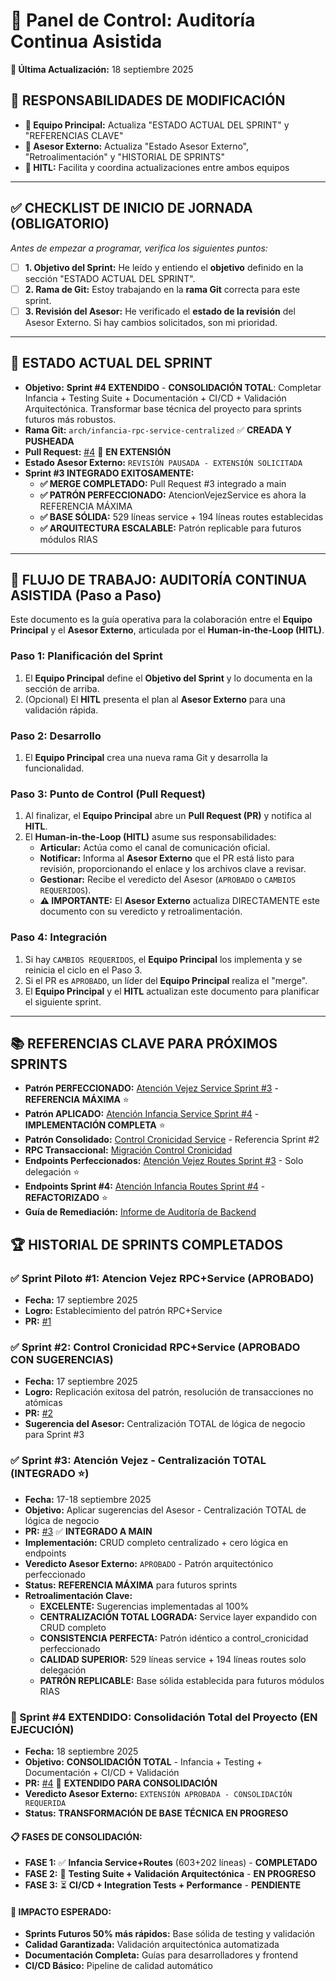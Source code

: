 # 🚀 Panel de Control: Auditoría Continua Asistida
**📅 Última Actualización:** 18 septiembre 2025

## 📝 **RESPONSABILIDADES DE MODIFICACIÓN**
- **👥 Equipo Principal:** Actualiza "ESTADO ACTUAL DEL SPRINT" y "REFERENCIAS CLAVE"
- **🎯 Asesor Externo:** Actualiza "Estado Asesor Externo", "Retroalimentación" y "HISTORIAL DE SPRINTS"
- **🔄 HITL:** Facilita y coordina actualizaciones entre ambos equipos

---

## ✅ CHECKLIST DE INICIO DE JORNADA (OBLIGATORIO)
*Antes de empezar a programar, verifica los siguientes puntos:*

- [ ] **1. Objetivo del Sprint:** He leído y entiendo el **objetivo** definido en la sección "ESTADO ACTUAL DEL SPRINT".
- [ ] **2. Rama de Git:** Estoy trabajando en la **rama Git** correcta para este sprint.
- [ ] **3. Revisión del Asesor:** He verificado el **estado de la revisión** del Asesor Externo. Si hay cambios solicitados, son mi prioridad.

---

## 🎯 ESTADO ACTUAL DEL SPRINT

- **Objetivo:** **Sprint #4 EXTENDIDO** - **CONSOLIDACIÓN TOTAL**: Completar Infancia + Testing Suite + Documentación + CI/CD + Validación Arquitectónica. Transformar base técnica del proyecto para sprints futuros más robustos.
- **Rama Git:** `arch/infancia-rpc-service-centralized` ✅ **CREADA Y PUSHEADA**
- **Pull Request:** [#4](https://github.com/camilorinconp/santahelenadelvalleips/pull/4) 🔄 **EN EXTENSIÓN**
- **Estado Asesor Externo:** `REVISIÓN PAUSADA - EXTENSIÓN SOLICITADA`
- **Sprint #3 INTEGRADO EXITOSAMENTE:**
  - **✅ MERGE COMPLETADO:** Pull Request #3 integrado a main
  - **✅ PATRÓN PERFECCIONADO:** AtencionVejezService es ahora la REFERENCIA MÁXIMA
  - **✅ BASE SÓLIDA:** 529 líneas service + 194 líneas routes establecidas
  - **✅ ARQUITECTURA ESCALABLE:** Patrón replicable para futuros módulos RIAS

---

## 🔄 FLUJO DE TRABAJO: AUDITORÍA CONTINUA ASISTIDA (Paso a Paso)

Este documento es la guía operativa para la colaboración entre el **Equipo Principal** y el **Asesor Externo**, articulada por el **Human-in-the-Loop (HITL)**.

### **Paso 1: Planificación del Sprint**
1.  El **Equipo Principal** define el **Objetivo del Sprint** y lo documenta en la sección de arriba.
2.  (Opcional) El **HITL** presenta el plan al **Asesor Externo** para una validación rápida.

### **Paso 2: Desarrollo**
1.  El **Equipo Principal** crea una nueva rama Git y desarrolla la funcionalidad.

### **Paso 3: Punto de Control (Pull Request)**
1.  Al finalizar, el **Equipo Principal** abre un **Pull Request (PR)** y notifica al **HITL**.
2.  El **Human-in-the-Loop (HITL)** asume sus responsabilidades:
    *   **Articular:** Actúa como el canal de comunicación oficial.
    *   **Notificar:** Informa al **Asesor Externo** que el PR está listo para revisión, proporcionando el enlace y los archivos clave a revisar.
    *   **Gestionar:** Recibe el veredicto del Asesor (`APROBADO` o `CAMBIOS REQUERIDOS`).
    *   **⚠️ IMPORTANTE:** El **Asesor Externo** actualiza DIRECTAMENTE este documento con su veredicto y retroalimentación.

### **Paso 4: Integración**
1.  Si hay `CAMBIOS REQUERIDOS`, el **Equipo Principal** los implementa y se reinicia el ciclo en el Paso 3.
2.  Si el PR es `APROBADO`, un líder del **Equipo Principal** realiza el "merge".
3.  El **Equipo Principal** y el **HITL** actualizan este documento para planificar el siguiente sprint.

---

## 📚 REFERENCIAS CLAVE PARA PRÓXIMOS SPRINTS

- **Patrón PERFECCIONADO:** [Atención Vejez Service Sprint #3](../backend/services/atencion_vejez_service.py) - **REFERENCIA MÁXIMA** ⭐
- **Patrón APLICADO:** [Atención Infancia Service Sprint #4](../backend/services/atencion_infancia_service.py) - **IMPLEMENTACIÓN COMPLETA** ⭐
- **Patrón Consolidado:** [Control Cronicidad Service](../backend/services/control_cronicidad_service.py) - Referencia Sprint #2
- **RPC Transaccional:** [Migración Control Cronicidad](../supabase/migrations/20250917140000_create_rpc_crear_control_cronicidad_transaccional.sql)
- **Endpoints Perfeccionados:** [Atención Vejez Routes Sprint #3](../backend/routes/atencion_vejez.py) - Solo delegación ⭐
- **Endpoints Sprint #4:** [Atención Infancia Routes Sprint #4](../backend/routes/atencion_infancia.py) - **REFACTORIZADO** ⭐
- **Guía de Remediación:** [Informe de Auditoría de Backend](../backend/docs/06-auditorias/2025-09-17_informe_auditoria_backend.md)

## 🏆 HISTORIAL DE SPRINTS COMPLETADOS

### ✅ Sprint Piloto #1: Atencion Vejez RPC+Service (APROBADO)
- **Fecha:** 17 septiembre 2025
- **Logro:** Establecimiento del patrón RPC+Service
- **PR:** [#1](https://github.com/camilorinconp/santahelenadelvalleips/pull/1)

### ✅ Sprint #2: Control Cronicidad RPC+Service (APROBADO CON SUGERENCIAS)
- **Fecha:** 17 septiembre 2025
- **Logro:** Replicación exitosa del patrón, resolución de transacciones no atómicas
- **PR:** [#2](https://github.com/camilorinconp/santahelenadelvalleips/pull/2)
- **Sugerencia del Asesor:** Centralización TOTAL de lógica de negocio para Sprint #3

### ✅ Sprint #3: Atención Vejez - Centralización TOTAL (INTEGRADO ⭐)
- **Fecha:** 17-18 septiembre 2025
- **Objetivo:** Aplicar sugerencias del Asesor - Centralización TOTAL de lógica de negocio
- **PR:** [#3](https://github.com/camilorinconp/santahelenadelvalleips/pull/3) ✅ **INTEGRADO A MAIN**
- **Implementación:** CRUD completo centralizado + cero lógica en endpoints
- **Veredicto Asesor Externo:** `APROBADO` - Patrón arquitectónico perfeccionado
- **Status:** **REFERENCIA MÁXIMA** para futuros sprints
- **Retroalimentación Clave:**
  - **EXCELENTE:** Sugerencias implementadas al 100%
  - **CENTRALIZACIÓN TOTAL LOGRADA:** Service layer expandido con CRUD completo
  - **CONSISTENCIA PERFECTA:** Patrón idéntico a control_cronicidad perfeccionado
  - **CALIDAD SUPERIOR:** 529 líneas service + 194 líneas routes solo delegación
  - **PATRÓN REPLICABLE:** Base sólida establecida para futuros módulos RIAS

### 🚧 Sprint #4 EXTENDIDO: Consolidación Total del Proyecto (EN EJECUCIÓN)
- **Fecha:** 18 septiembre 2025
- **Objetivo:** **CONSOLIDACIÓN TOTAL** - Infancia + Testing + Documentación + CI/CD + Validación
- **PR:** [#4](https://github.com/camilorinconp/santahelenadelvalleips/pull/4) 🔄 **EXTENDIDO PARA CONSOLIDACIÓN**
- **Veredicto Asesor Externo:** `EXTENSIÓN APROBADA - CONSOLIDACIÓN REQUERIDA`
- **Status:** **TRANSFORMACIÓN DE BASE TÉCNICA EN PROGRESO**

#### **📋 FASES DE CONSOLIDACIÓN:**
- **FASE 1:** ✅ **Infancia Service+Routes** (603+202 líneas) - **COMPLETADO**
- **FASE 2:** 🔄 **Testing Suite + Validación Arquitectónica** - **EN PROGRESO**
- **FASE 3:** ⏳ **CI/CD + Integration Tests + Performance** - **PENDIENTE**

#### **🎯 IMPACTO ESPERADO:**
- **Sprints Futuros 50% más rápidos:** Base sólida de testing y validación
- **Calidad Garantizada:** Validación arquitectónica automatizada
- **Documentación Completa:** Guías para desarrolladores y frontend
- **CI/CD Básico:** Pipeline de calidad automático
